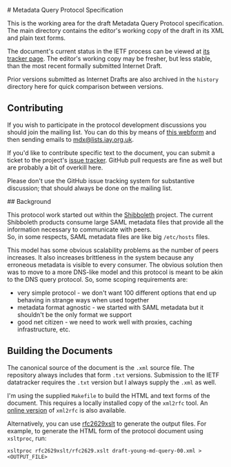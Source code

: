 # Metadata Query Protocol Specification

This is the working area for the draft Metadata Query Protocol specification.
The main directory contains the editor's working copy of the draft in its XML
and plain text forms.

The document's current status in the IETF process can be viewed at
[its tracker page](https://datatracker.ietf.org/doc/draft-young-md-query/).
The editor's working copy may be fresher, but less stable, than the most
recent formally submitted Internet Draft.

Prior versions submitted as Internet Drafts are also archived in the `history`
directory here for quick comparison between versions.

## Contributing

If you wish to participate in the protocol development discussions you should
join the mailing list.  You can do this by means of
[this webform](http://lists.iay.org.uk/listinfo.cgi/mdx-iay.org.uk)
and then sending emails to [mdx@lists.iay.org.uk](mailto:mdx@lists.iay.org.uk).

If you'd like to contribute specific text to the document, you can submit a 
ticket to the project's [issue tracker](https://github.com/iay/md-query/issues).
GitHub pull requests are fine as well but are probably a bit of overkill here.

Please don't use the GitHub issue tracking system for substantive discussion;
that should always be done on the mailing list.

## Background

This protocol work started out within the [Shibboleth](http://shibboleth.net)
project.  The current Shibboleth products consume large SAML metadata 
files that provide all the information necessary to communicate with peers.  
So, in some respects, SAML metadata files are like big `/etc/hosts` files.

This model has some obvious scalability problems as the number of peers
increases.  It also increases brittleness in the system because any erroneous
metadata is visible to every consumer.
The obvious solution then was to move to a more DNS-like model and
this protocol is meant to be akin to the DNS query protocol.  So, some scoping
requirements are:

* very simple protocol - we don't want 100 different options that end up behaving in strange ways when used together
* metadata format agnostic - we started with SAML metadata but it shouldn't be the only format we support
* good net citizen - we need to work well with proxies, caching infrastructure, etc.

Building the Documents
----------------------
The canonical source of the document is the `.xml` source file.  The repository always includes that form `.txt` versions.  Submission to the IETF datatracker requires the `.txt` version but I always supply the `.xml` as well.

I'm using the supplied `Makefile` to build the HTML and text forms of the document.  This requires a locally installed copy of the `xml2rfc` tool.  An [online version](http://xml.resource.org) of `xml2rfc` is also available.

Alternatively, you can use [rfc2629xslt](http://greenbytes.de/tech/webdav/rfc2629xslt/rfc2629xslt.html) to generate the output files.  For example, to generate the HTML form of the protocol document using `xsltproc`, run:

    xsltproc rfc2629xslt/rfc2629.xslt draft-young-md-query-00.xml > <OUTPUT_FILE>


